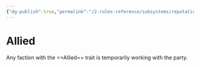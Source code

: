 ```yaml
---
{"dg-publish":true,"permalink":"/2-rules-reference/subsystems/reputation/reputation-traits/allied/"}
---
```


# Allied

Any faction with the ==Allied== trait is temporarily working with the party. 